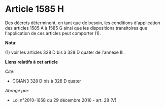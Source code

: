 # Article 1585 H

Des décrets déterminent, en tant que de besoin, les conditions d'application des articles 1585 A à 1585 G ainsi que les
dispositions transitoires que l'application de ces articles peut comporter (1).

**Nota:**

(1) voir les articles 328 D bis à 328 D quater de l'annexe III.

**Liens relatifs à cet article**

_Cite_:

  - CGIAN3 328 D bis à 328 D quater

_Abrogé par_:

  - Loi n°2010-1658 du 29 décembre 2010 - art. 28 (V)
